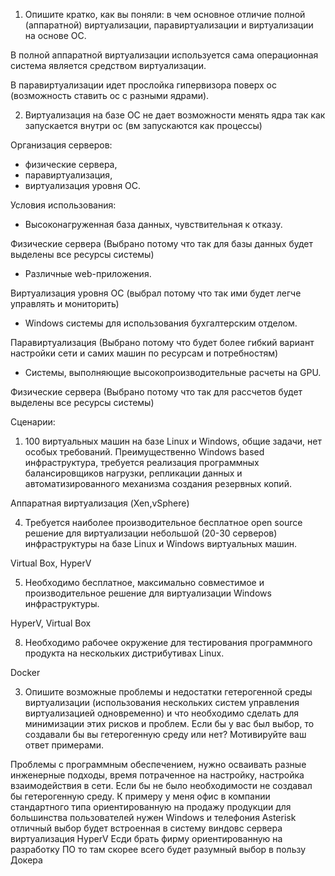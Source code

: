 
1. Опишите кратко, как вы поняли: в чем основное отличие полной (аппаратной) виртуализации, паравиртуализации и виртуализации на основе ОС.

В полной аппаратной виртуализации используется сама операционная система является средством виртуализации.

В паравиртуализации идет прослойка гипервизора поверх ос (возможность ставить ос с разными ядрами).

2. Виртуализация на базе ОС не дает возможности менять ядра так как запускается внутри ос (вм запускаются как процессы)

 Организация серверов: 
 - физические сервера, 
 - паравиртуализация, 
 - виртуализация уровня ОС. 
  
 Условия использования: 
 - Высоконагруженная база данных, чувствительная к отказу. 

Физические сервера (Выбрано потому что так для базы данных будет выделены все ресурсы системы)
 - Различные web-приложения.  
 
Виртуализация уровня ОС (выбрал потому что так ими будет легче управлять и мониторить)

 - Windows системы для использования бухгалтерским отделом. 

Паравиртуализация (Выбрано потому что будет более гибкий вариант настройки сети и самих машин по ресурсам и потребностям)
 
 - Системы, выполняющие высокопроизводительные расчеты на GPU.

Физические сервера (Выбрано потому что так для рассчетов будет выделены все ресурсы системы)

Сценарии: 
  
 1. 100 виртуальных машин на базе Linux и Windows, общие задачи, нет особых требований. Преимущественно Windows based инфраструктура, требуется реализация программных балансировщиков нагрузки, репликации данных и автоматизированного механизма создания резервных копий. 

Аппаратная виртуализация (Xen,vSphere)

 4. Требуется наиболее производительное бесплатное open source решение для виртуализации небольшой (20-30 серверов) инфраструктуры на базе Linux и Windows виртуальных машин. 

Virtual Box, HyperV

 5. Необходимо бесплатное, максимально совместимое и производительное решение для виртуализации Windows инфраструктуры. 

HyperV, Virtual Box

 8. Необходимо рабочее окружение для тестирования программного продукта на нескольких дистрибутивах Linux.

Docker

3. Опишите возможные проблемы и недостатки гетерогенной среды виртуализации (использования нескольких систем управления виртуализацией одновременно) и что необходимо сделать для минимизации этих рисков и проблем. Если бы у вас был выбор, то создавали бы вы гетерогенную среду или нет? Мотивируйте ваш ответ примерами.

Проблемы с программным обеспечением, нужно осваивать разные инженерные подходы, время потраченное на настройку, настройка взаимодействия в сети.
Если бы не было необходимости не создавал бы гетерогенную среду. К примеру у меня офис в компании стандартного типа ориентированную на продажу продукции для большинства пользователей нужен Windows и телефония Asterisk отличный выбор будет встроенная в систему виндовс сервера виртуализация HyperV
Есди брать фирму ориентированную на разработку ПО то там скорее всего будет разумный выбор в пользу Докера